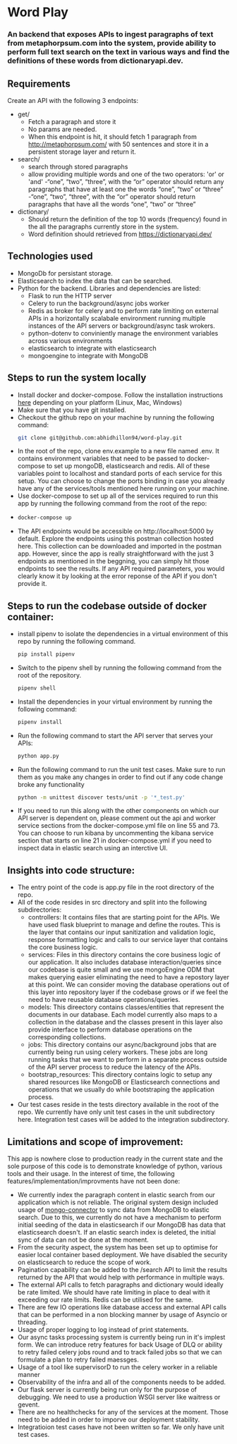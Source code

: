 # Word Play
### An backend that exposes APIs to ingest paragraphs of text from metaphorpsum.com into the system, provide ability to perform full text search on the text in various ways and find the definitions of these words from dictionaryapi.dev.

## Requirements

Create an API with the following 3 endpoints:
- get/
    - Fetch a paragraph and store it
    - No params are needed.
    - When this endpoint is hit, it should fetch 1 paragraph from http://metaphorpsum.com/ with 50 sentences and store it in a persistent storage layer and return it.
- search/
    - search through stored paragraphs
    - allow providing multiple words and one of the two operators: 'or' or 'and'
        -“one”, “two”, “three”, with the “or” operator should return any paragraphs that have at least one the words “one”, “two” or “three”
        -“one”, “two”, “three”, with the “or” operator should return paragraphs that have all the words “one”, “two” or “three”
- dictionary/
    - Should return the definition of the top 10 words (frequency) found in the all the paragraphs currently store in the system.
    - Word definition should retrieved from https://dictionaryapi.dev/

## Technologies used
- MongoDb for persistant storage.
- Elasticsearch to index the data that can be searched.
- Python for the backend. Libraries and dependencies are listed:
    - Flask to run the HTTP server
    - Celery to run the background/async jobs worker
    - Redis as broker for celery and to perform rate limiting on external APIs in a horizontally scalabale environment running multiple instances of the API servers or background/async task wrokers.
    - python-dotenv to conviniently manage the environment variables across various environments
    - elasticsearch to integrate with elasticsearch
    - mongoengine to integrate with MongoDB

## Steps to run the system locally
- Install docker and docker-compose. Follow the installation instructions [here](https://docs.docker.com/compose/install/) depending on your platform (Linux, Mac, Windows)
- Make sure that you have git installed.
- Checkout the github repo on your machine by running the following command:
    ```sh
    git clone git@github.com:abhidhillon94/word-play.git
    ```
- In the root of the repo, clone env.example to a new file named .env. It contains environment variables that need to be passed to docker-compose to set up mongoDB, elasticsearch and redis. All of these variables point to localhost and standard ports of each service for this setup. You can choose to change the ports binding in case you already have any of the services/tools mentioned here running on your machine.
- Use docker-compose to set up all of the services required to run this app by running the following command from the root of the repo:
-   ```sh
    docker-compose up
    ```
- The API endpoints would be accessible on http://localhost:5000 by default. Explore the endpoints using this postman collection hosted here. This collection can be downloaded and imported in the postman app. However, since the app is really straightforward with the just 3 endpoints as mentioned in the beggning, you can simply hit those endpoints to see the results. If any API required parameters, you would clearly know it by looking at the error reponse of the API if you don't provide it.

## Steps to run the codebase outside of docker container:
- install pipenv to isolate the dependencies in a virtual environment of this repo by running the following command.
    ```sh
    pip install pipenv
    ```
- Switch to the pipenv shell by running the following command from the root of the repository.
    ```sh
    pipenv shell
    ```
- Install the dependencies in your virtual environment by running the following command:
    ```sh
    pipenv install
    ```
- Run the following command to start the API server that serves your APIs:
    ```sh
    python app.py
    ```
- Run the following command to run the unit test cases. Make sure to run them as you make any changes in order to find out if any code change broke any functionality
    ```sh
    python -m unittest discover tests/unit -p '*_test.py'
    ```
- If you need to run this along with the other components on which our API server is dependent on, please comment out the api and worker service sections from the docker-compose.yml file on line 55 and 73. You can choose to run kibana by uncommenting the kibana service section that starts on line 21 in docker-compose.yml if you need to inspect data in elastic search using an interctive UI.

## Insights into code structure:
- The entry point of the code is app.py file in the root directory of the repo.
- All of the code resides in src directory and split into the following subdirectories:
    - controllers: It contains files that are starting point for the APIs. We have used flask blueprint to manage and define the routes. This is the layer that contains our input sanitization and validation logic, response formatting logic and calls to our service layer that contains the core business logic.
    - services: Files in this directory contains the core business logic of our application. It also includes database interaction/queries since our codebase is quite small and we use mongoEngine ODM that makes querying easier eliminating the need to have a repostory layer at this point. We can consider moving the database operations out of this layer into repository layer if the codebase grows or if we feel the need to have reusable database operations/queries.
    - models: This direectory contains classes/entities that represent the documents in our database. Each model currently also maps to a collection in the database and the classes present in this layer also provide interface to perform database operations on the corresponding collections.
    - jobs: This directory contains our async/background jobs that are currently being run using celery workers. These jobs are long running tasks that we want to perform in a separate process outside of the API server process to reduce the latency of the APIs.
    - bootstrap_resources: This directory contains logic to setup any shared resources like MongoDB or Elasticsearch connections and operations that we usually do while bootstraping the application process.
- Our test cases reside in the tests directory available in the root of the repo. We currently have only unit test cases in the unit subdirectory here. Integration test cases will be added to the integration subdirectory.

## Limitations and scope of improvement:
This app is nowhere close to production ready in the current state and the sole purpose of this code is to demonstrate knowledge of python, various tools and their usage. In the interest of time, the following features/implementation/improvments have not been done:
- We currently index the paragraph content in elastic search from our application which is not reliable. The original system design included usage of [mongo-connector](https://pypi.org/project/mongo-connector/) to sync data from MongoDB to elastic search. Due to this, we currently do not have a mechanism to perform initial seeding of the data in elasticsearch if our MongoDB has data that elasticsearch doesn't. If an elastic search index is deleted, the initial sync of data can not be done at the moment.
- From the security aspect, the system has been set up to optimise for easier local container based deployment. We have disabled the security on elasticsearch to reduce the scope of work.
- Pagination capability can be added to the /search API to limit the results returned by the API that would help with performance in multiple ways.
- The external API calls to fetch paragraphs and dictionary would ideally be rate limited. We should have rate limiting in place to deal with it exceeding our rate limits. Redis can be utilised for the same.
- There are few IO operations like database access and external API calls that can be performed in a non blocking manner by usage of Asyncio or threading.
- Usage of proper logging to log instead of print statements.
- Our async tasks processing system is currently being run in it's implest form. We can introduce retry features for back Usage of DLQ or ability to retry failed celery jobs round and to track failed jobs so that we can formulate a plan to retry failed maessges.
- Usage of a tool like supervisorD to run the celery worker in a reliable manner
- Observability of the infra and all of the components needs to be added.
- Our flask server is currently being run only for the purpose of debugging. We need to use a production WSGI server like waitress or gevent.
- There are no healthchecks for any of the services at the moment. Those need to be added in order to imporve our deployment stability.
- Integratioion test cases have not been written so far. We only have unit test cases.